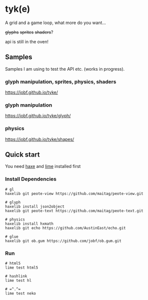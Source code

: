 # tyk(e)

A grid and a game loop, what more do you want...

~~glyphs~~ ~~sprites~~ ~~shaders~~?

api is still in the oven!

## Samples

Samples I am using to test the API etc. (works in progress).

### glyph manipulation, sprites, physics, shaders

https://jobf.github.io/tyke/

### glyph manipulation

https://jobf.github.io/tyke/glyph/

### physics

https://jobf.github.io/tyke/shapes/


## Quick start

You need [haxe](https://haxe.org/download/) and [lime](https://lib.haxe.org/p/lime/) installed first

### Install Dependencies

```thank you kindly ♥
# gl
haxelib git peote-view https://github.com/maitag/peote-view.git

# glyph
haxelib install json2object
haxelib git peote-text https://github.com/maitag/peote-text.git

# physics
haxelib install hxmath
haxelib git echo https://github.com/AustinEast/echo.git

# glue
haxelib git ob.gum https://github.com/jobf/ob.gum.git
```

### Run

```shell
# html5
lime test html5

# hashlink
lime test hl

# =^.^=
lime test neko
```
